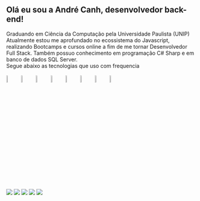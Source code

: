 ## Olá eu sou a André Canh, desenvolvedor back-end!

Graduando em Ciência da Computação pela Universidade Paulista (UNIP)
Atualmente estou me aprofundado no ecossistema do Javascript, realizando Bootcamps e cursos online a fim de me tornar Desenvolvedor Full Stack. Também possuo conhecimento em programação C# Sharp e em banco de dados SQL Server.
<br>
Segue abaixo as tecnologias que uso com frequencia<br>
<br>
<code><img width="7%" src="https://www.vectorlogo.zone/logos/javascript/javascript-ar21.svg"></code>
<code><img width="7%" src="https://www.vectorlogo.zone/logos/nodejs/nodejs-horizontal.svg"></code>
<code><img width="7%" src="https://www.vectorlogo.zone/logos/reactjs/reactjs-ar21.svg"></code>
<code><img width="7%" src="https://www.vectorlogo.zone/logos/w3_html5/w3_html5-ar21.svg"></code>
<code><img width="7%" src="https://www.vectorlogo.zone/logos/w3_css/w3_css-ar21.svg"></code>
<code><img width="7%" src="https://www.vectorlogo.zone/logos/python/python-ar21.svg"></code>
<code><img width="7%" src="https://www.vectorlogo.zone/logos/git-scm/git-scm-ar21.svg"></code>
<code><img width="7%" src="https://www.vectorlogo.zone/logos/github/github-ar21.svg"></code>
<br> 
##
 
<div>
  <a href="https://www.linkedin.com/in/andre-canh/" target="_blank"><img src="https://img.shields.io/badge/LinkedIn-0077B5?style=for-the-badge&logo=linkedin&logoColor=white" target="_blank"></a>
  <a href="https://www.instagram.com/andrecanh/" target="_blank"><img src="https://img.shields.io/badge/Instagram-E4405F?style=for-the-badge&logo=instagram&logoColor=white" target="_blank"></a>
 <a href="https://www.facebook.com/andrecanh97/" target="_blank"><img src="https://img.shields.io/badge/Facebook-1877F2?style=for-the-badge&logo=facebook&logoColor=white" target="_blank"></a>
 <a href="https://www.youtube.com/c/backendbr" target="_blank"><img src="https://img.shields.io/badge/YouTube-FF0000?style=for-the-badge&logo=youtube&logoColor=white" target="_blank"></a>
  <a href = "mailto:luis.andre341@outlook.com"><img src="https://img.shields.io/badge/Microsoft_Outlook-0078D4?style=for-the-badge&logo=microsoft-outlook&logoColor=white"></a>
</div>
